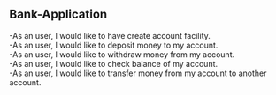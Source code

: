 ## Bank-Application
-As an user, I would like to have create account facility.\
-As an user, I would like to deposit money to my account.\
-As an user, I would like to withdraw money from my account.\
-As an user, I would like to check balance of my account.\
-As an user, I would like to transfer money from my account to another account.